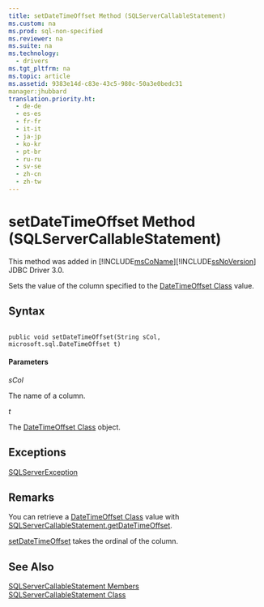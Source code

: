 ```yaml
---
title: setDateTimeOffset Method (SQLServerCallableStatement)
ms.custom: na
ms.prod: sql-non-specified
ms.reviewer: na
ms.suite: na
ms.technology: 
  - drivers
ms.tgt_pltfrm: na
ms.topic: article
ms.assetid: 9383e14d-c83e-43c5-980c-50a3e0bedc31
manager:jhubbard
translation.priority.ht: 
  - de-de
  - es-es
  - fr-fr
  - it-it
  - ja-jp
  - ko-kr
  - pt-br
  - ru-ru
  - sv-se
  - zh-cn
  - zh-tw
---
```

# setDateTimeOffset Method (SQLServerCallableStatement)
  This method was added in [!INCLUDE[msCoName](../content/includes/msCoName_md.md)][!INCLUDE[ssNoVersion](../content/includes/ssNoVersion_md.md)] JDBC Driver 3.0.  
  
 Sets the value of the column specified to the [DateTimeOffset Class](../content/DateTimeOffset-Class.md) value.  
  
## Syntax  
  
```  
  
public void setDateTimeOffset(String sCol, microsoft.sql.DateTimeOffset t)  
```  
  
#### Parameters  
 *sCol*  
  
 The name of a column.  
  
 *t*  
  
 The [DateTimeOffset Class](../content/DateTimeOffset-Class.md) object.  
  
## Exceptions  
 [SQLServerException](../content/SQLServerException-Class.md)  
  
## Remarks  
 You can retrieve a [DateTimeOffset Class](../content/DateTimeOffset-Class.md) value with [SQLServerCallableStatement.getDateTimeOffset](../content/getDateTimeOffset-Method--SQLServerCallableStatement-.md).  
  
 [setDateTimeOffset](../content/setDateTimeOffset-Method--SQLServerPreparedStatement-.md) takes the ordinal of the column.  
  
## See Also  
 [SQLServerCallableStatement Members](../content/SQLServerCallableStatement-Members.md)   
 [SQLServerCallableStatement Class](../content/SQLServerCallableStatement-Class.md)  
  
  